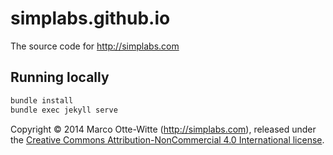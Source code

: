 # simplabs.github.io

The source code for http://simplabs.com

## Running locally

```bash
bundle install
bundle exec jekyll serve
```

Copyright &copy; 2014 Marco Otte-Witte (http://simplabs.com), released under
the
[Creative Commons Attribution-NonCommercial 4.0 International license](http://creativecommons.org/licenses/by-nc/4.0/).
